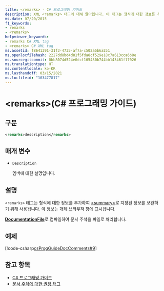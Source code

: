 ```yaml
---
title: <remarks> - C# 프로그래밍 가이드
description: XML <remarks> 태그에 대해 알아봅니다. 이 태그는 형식에 대한 정보를 추가하여 다음으로 지정된 정보를 보완하기 위해 사용됩니다. <summary>.
ms.date: 07/20/2015
f1_keywords:
- remarks
- <remarks>
helpviewer_keywords:
- remarks C# XML tag
- <remarks> C# XML tag
ms.assetid: f8641391-31f3-4735-af7a-c502a5b6a251
ms.openlocfilehash: 2227dd8bd4d81f5fda8cf529e18c7a613cca6b8e
ms.sourcegitcommit: 0bb8074d524e0dcf165430b744bb143461f17026
ms.translationtype: HT
ms.contentlocale: ko-KR
ms.lasthandoff: 03/15/2021
ms.locfileid: "103477817"
---
```

# <a name="remarks-c-programming-guide"></a>\<remarks>(C# 프로그래밍 가이드)

## <a name="syntax"></a>구문

```xml
<remarks>description</remarks>
```

## <a name="parameters"></a>매개 변수

- `Description`

  멤버에 대한 설명입니다.

## <a name="remarks"></a>설명

`<remarks>` 태그는 형식에 대한 정보를 추가하여 [\<summary>](./summary.md)로 지정된 정보를 보완하기 위해 사용됩니다. 이 정보는 개체 브라우저 창에 표시됩니다.

[**DocumentationFile**](../../language-reference/compiler-options/output.md#documentationfile)로 컴파일하여 문서 주석을 파일로 처리합니다.

## <a name="example"></a>예제

[!code-csharp[csProgGuideDocComments#9](~/samples/snippets/csharp/VS_Snippets_VBCSharp/csProgGuideDocComments/CS/DocComments.cs#9)]

## <a name="see-also"></a>참고 항목

- [C# 프로그래밍 가이드](../index.md)
- [문서 주석에 대한 권장 태그](./recommended-tags-for-documentation-comments.md)
